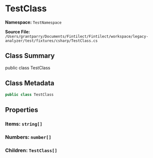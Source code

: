 # TestClass

**Namespace:** `TestNamespace`

**Source File:** `/Users/grantparry/Documents/Fintilect/Fintilect/workspace/legacy-analyzer/test/fixtures/csharp/TestClass.cs`

## Class Summary

public class TestClass

## Class Metadata

```typescript
public class TestClass
```

## Properties

### Items: `string[]`

### Numbers: `number[]`

### Children: `TestClass[]`
